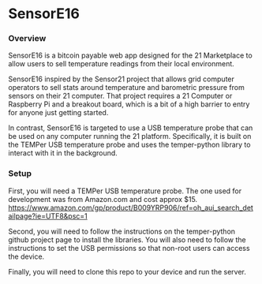 # SensorE16

### Overview
SensorE16 is a bitcoin payable web app designed for the 21 Marketplace to allow users to sell temperature readings from their local environment.  

SensorE16 inspired by the Sensor21 project that allows grid computer operators to sell stats around temperature and barometric pressure from
sensors on their 21 computer.  That project requires a 21 Computer or Raspberry Pi and a breakout board, which is a bit of a high barrier to
entry for anyone just getting started.

In contrast, SensorE16 is targeted to use a USB temperature probe that can be used on any computer running the 21 platform.  Specifically,
it is built on the TEMPer USB temperature probe and uses the temper-python library to interact with it in the background.

### Setup

First, you will need a TEMPer USB temperature probe.  The one used for development was from Amazon.com and cost approx $15.  https://www.amazon.com/gp/product/B009YRP906/ref=oh_aui_search_detailpage?ie=UTF8&psc=1

Second, you will need to follow the instructions on the temper-python github project page to install the libraries.  You will also need to
follow the instructions to set the USB permissions so that non-root users can access the device.

Finally, you will need to clone this repo to your device and run the server.
